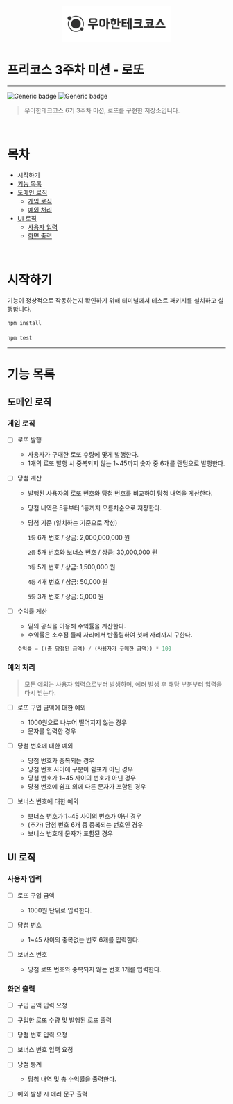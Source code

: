<p align="center">
    <img src="./woowacourse.png" alt="우아한테크코스" width="250px">
</p>

# 프리코스 3주차 미션 - 로또

---

![Generic badge](https://img.shields.io/badge/precourse-week3-green.svg)
![Generic badge](https://img.shields.io/badge/version-1.0.1-blue.svg)

> 우아한테크코스 6기 3주차 미션, 로또를 구현한 저장소입니다.

<br/>

# 목차 

- [시작하기](#시작하기)
- [기능 목록](#기능-목록)
- [도메인 로직](#도메인-로직)
    - [게임 로직](#게임-로직)
    - [예외 처리](#예외-처리)
- [UI 로직](#UI-로직)
    - [사용자 입력](#사용자-입력)
    - [화면 출력](#화면-출력)

<br/>

# 시작하기

기능이 정상적으로 작동하는지 확인하기 위해 터미널에서 테스트 패키지를 설치하고 실행합니다.

```javascript
npm install

npm test
```

---

# 기능 목록

## 도메인 로직

### 게임 로직

- [ ] 로또 발행 
    - 사용자가 구매한 로또 수량에 맞게 발행한다.
    - 1개의 로또 발행 시 중복되지 않는 1~45까지 숫자 중 6개를 랜덤으로 발행한다.

- [ ] 당첨 계산 
    - 발행된 사용자의 로또 번호와 당첨 번호를 비교하여 당첨 내역을 계산한다.
    - 당첨 내역은 5등부터 1등까지 오름차순으로 저장한다. 
    - 당첨 기준 (일치하는 기준으로 작성)

        `1등` 6개 번호 / 상금: 2,000,000,000 원 <br/>

        `2등` 5개 번호와 보너스 번호 / 상금: 30,000,000 원 <br/>

        `3등` 5개 번호 / 상금: 1,500,000 원 <br/>
        
        `4등` 4개 번호 / 상금: 50,000 원 <br/>

        `5등` 3개 번호 / 상금: 5,000 원 <br/>

- [ ] 수익률 계산
    - 밑의 공식을 이용해 수익률을 계산한다.
    - 수익률은 소수점 둘째 자리에서 반올림하여 첫째 자리까지 구한다. 
    ```javascript
    수익률 = ((총 당첨된 금액) / (사용자가 구매한 금액)) * 100
    ```

### 예외 처리

> 모든 예외는 사용자 입력으로부터 발생하며, 에러 발생 후 해당 부분부터 입력을 다시 받는다.

- [ ] 로또 구입 금액에 대한 예외
    - 1000원으로 나누어 떨어지지 않는 경우
    - 문자를 입력한 경우

- [ ] 댱첨 번호에 대한 예외 
    - 당첨 번호가 중복되는 경우
    - 당첨 번호 사이에 구분이 쉼표가 아닌 경우
    - 당첨 번호가 1~45 사이의 번호가 아닌 경우
    - 당첨 번호에 쉼표 외에 다른 문자가 포함된 경우

- [ ] 보너스 번호에 대한 예외
    - 보너스 번호가 1~45 사이의 번호가 아닌 경우
    - (추가) 당첨 번호 6개 중 중복되는 번호인 경우 
    - 보너스 번호에 문자가 포함된 경우 

## UI 로직

### 사용자 입력

- [ ] 로또 구입 금액
    - 1000원 단위로 입력한다.

- [ ] 당첨 번호
    - 1~45 사이의 중복없는 번호 6개를 입력한다.

- [ ] 보너스 번호
    - 당첨 로또 번호와 중복되지 않는 번호 1개를 입력한다.

### 화면 출력

- [ ] 구입 금액 입력 요청

- [ ] 구입한 로또 수량 및 발행된 로또 출력

- [ ] 당첨 번호 입력 요청

- [ ] 보너스 번호 입력 요청

- [ ] 당첨 통계 
    - 당첨 내역 및 총 수익률을 출력한다.

- [ ] 예외 발생 시 에러 문구 출력